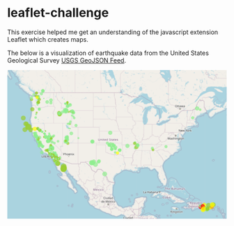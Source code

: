# leaflet-challenge

This exercise helped me get an understanding of the javascript extension Leaflet which creates maps. 

The below is a visualization of earthquake data from the United States Geological Survey  [USGS GeoJSON Feed](http://earthquake.usgs.gov/earthquakes/feed/v1.0/geojson.php).

![My map](leaflet-challenge-screenshot.png)
